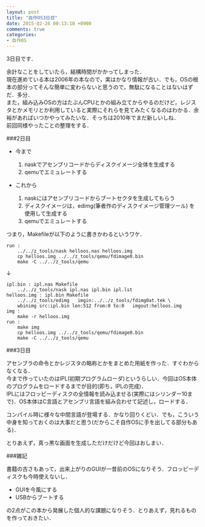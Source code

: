 ```yaml
---
layout: post
title: "自作OS3日目"
date: 2015-02-26 00:13:10 +0900
comments: true
categories: 
- 自作OS
---
```


3日目です．

<!-- more -->

余計なことをしていたら，結構時間がかかってしまった．  
現在進めている本は2006年の本なので，実はかなり情報が古い．でも，OSの根本の部分ってそんな簡単に変わらないと思うので，無駄になることはないはずだ．多分．  
また，組み込みOSの方はたぶんCPUとかの組み立てからやるのだけど，レジスタとかメモリとか利用していると実際にそれらを見てみたくなるのはわかる．余裕があればいつかやってみたいな．そっちは2010年でまだ新しいしね．  
前回同様やったことの整理をする．

###2日目

* 今まで
	1. naskでアセンブリコードからディスクイメージ全体を生成する
	2. qemuでエミュレートする

* これから
	1. naskにはアセンブリコードからブートセクタを生成してもらう
	2. ディスクイメージは，edimg(筆者作のディスクイメージ管理ツール) を使用して生成する
	3. qemuでエミュレートする

つまり，Makefileが以下のように書きかわるというワケ．

```
run :
	../../z_tools/nask helloos.nas helloos.img
	cp helloos.img ../../z_tools/qemu/fdimage0.bin
	make -C ../../z_tools/qemu
```

↓

```
ipl.bin : ipl.nas Makefile
	../../z_tools/nask ipl.nas ipl.bin ipl.lst
helloos.img : ipl.bin Makefile
	../../z_tools/edimg   imgin:../../z_tools/fdimg0at.tek \
	wbinimg src:ipl.bin len:512 from:0 to:0   imgout:helloos.img
img :
	make -r helloos.img
run :
	make img
	cp helloos.img ../../z_tools/qemu/fdimage0.bin
	make -C ../../z_tools/qemu
```

###3日目

アセンブラの命令とかレジスタの略称とかをまとめた用紙を作った．すぐわからなくなる．  
今まで作っていたのはIPL(初期プログラムローダ)というらしい．今回はOS本体のプログラムをロードするまでが目的(即ち，IPLの完成)．  
IPLにはフロッピーディスクの全情報を読み込ませる(実際にはシリンダー10まで)．OS本体はC言語とアセンブリ言語を組み合わせて記述し，ロードする．  
  
コンパイル時に様々な中間言語が登場する．かなり回りくどい．でも，こういう中身を知っておくのは大事だと思う(だからこそ自作OSに手を出してる部分もある)．  
  
とりあえず，真っ黒な画面を生成しただけだけど今回はおしまい．

###雑記

書籍の古さもあって，出来上がりのGUIが一昔前のOSになりそう．フロッピーディスクも今時使えないし．

* GUIを今風にする
* USBからブートする

の2点がこの本から発展した個人的な課題になりそう．とりあえず，見れるものを作っておきたい．